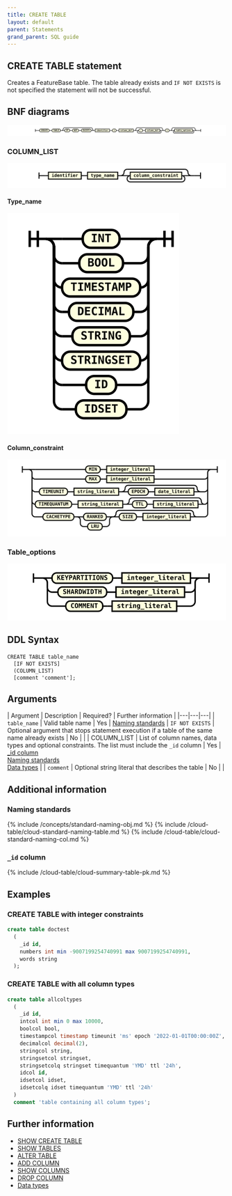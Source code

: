 ```yaml
---
title: CREATE TABLE
layout: default
parent: Statements
grand_parent: SQL guide
---
```


## CREATE TABLE statement

Creates a FeatureBase table. The table already exists and `IF NOT EXISTS` is not specified the statement will not be successful.

## BNF diagrams

![expr](/assets/images/sql-guide/create_table_stmt.svg)

### COLUMN_LIST
![expr](/assets/images/sql-guide/column_def.svg)

#### Type_name
![expr](/assets/images/sql-guide/type_name.svg)

#### Column_constraint
![expr](/assets/images/sql-guide/column_constraint.svg)

### Table_options
![expr](/assets/images/sql-guide/table_options.svg)

## DDL Syntax

```
CREATE TABLE table_name
  [IF NOT EXISTS]
  (COLUMN_LIST)
  [comment 'comment'];
```

## Arguments

| Argument | Description | Required? | Further information |
|---|---|---|
| `table_name` | Valid table name | Yes | [Naming standards](#naming-standards)
| `IF NOT EXISTS` | Optional argument that stops statement execution if a table of the same name already exists | No |  |
| COLUMN_LIST | List of column names, data types and optional constraints. The list must include the `_id` column | Yes | [_id column](/statement-table-create/#_id-column)<br/>[Naming standards](/statement-table-create/#naming-standards)<br/>[Data types](/docs/sql-guide/data-types/data-types-home) |
| `comment` | Optional string literal that describes the table | No |  |

## Additional information

### Naming standards

{% include /concepts/standard-naming-obj.md %}
{% include /cloud-table/cloud-standard-naming-table.md %}
{% include /cloud-table/cloud-standard-naming-col.md %}

### `_id` column

{% include /cloud-table/cloud-summary-table-pk.md %}

## Examples

### CREATE TABLE with integer constraints

```sql
create table doctest
  (
    _id id,
    numbers int min -9007199254740991 max 9007199254740991,
    words string
  );
```

### CREATE TABLE with all column types

```sql
create table allcoltypes
  (
    _id id,
    intcol int min 0 max 10000,
    boolcol bool,
    timestampcol timestamp timeunit 'ms' epoch '2022-01-01T00:00:00Z',
    decimalcol decimal(2),
    stringcol string,
    stringsetcol stringset,
    stringsetcolq stringset timequantum 'YMD' ttl '24h',
    idcol id,
    idsetcol idset,
    idsetcolq idset timequantum 'YMD' ttl '24h'
  )
  comment 'table containing all column types';
```

## Further information

* [SHOW CREATE TABLE](/docs/sql-guide/statements/statement-show-create-table)
* [SHOW TABLES](/docs/sql-guide/statements/statement-tables-show)
* [ALTER TABLE](/docs/sql-guide/statements/statement-table-alter)
* [ADD COLUMN](/docs/sql-guide/statements/statement-add-column)
* [SHOW COLUMNS](/docs/sql-guide/statements/statement-columns-show)
* [DROP COLUMN](/docs/sql-guide/statements/statement-column-drop)
* [Data types](/docs/sql-guide/data-types/data-types-home)
